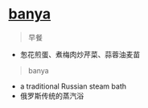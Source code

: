 # [banya](https://github.com/jiemaoli/gitblog/issues/4)

> 早餐
- 怱花煎蛋、煮梅肉炒芹菜、蒜蓉油麦苗

> banya
- a traditional Russian steam bath
- 俄罗斯传统的蒸汽浴